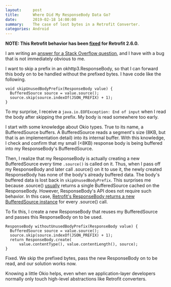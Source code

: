 ```yaml
---
layout:     post
title:      Where Did My ResponseBody Data Go?
date:       2019-02-18 14:00:00
summary:    The case of lost bytes in a Retrofit Converter.
categories: Android
---
```

<b>NOTE: This Retrofit behavior has been [fixed](https://github.com/square/retrofit/pull/3035/) for Retrofit 2.6.0.</b>

I am writing an [answer for a Stack Overflow question](https://stackoverflow.com/a/53640537/1696171), and I have with a bug that is not immediately obvious to me.

I want to skip a prefix in an okhttp3.ResponseBody, so that I can forward this body on to be handled without the prefixed bytes. I have code like the following.
~~~
void skipUnusedBodyPrefix(ResponseBody value) {
  BufferedSource source = value.source();
  source.skip(source.indexOf(JSON_PREFIX) + 1);
}
~~~
To my surprise, I receive a `java.io.EOFException: End of input` when I read the body after skipping the prefix. My body is read somewhere too early.

I start with some knowledge about Okio types. True to its name, a BufferedSource buffers. A BufferedSource reads a segment's size (8KB, but that is an implementation detail) into its internal buffer. With this knowledge, I check and confirm that my small (<8KB) response body is being buffered into my ResponseBody's BufferedSource.

Then, I realize that my ResponseBody is actually creating a new BufferedSource every time `.source()` is called on it. Thus, when I pass off my ResponseBody and later call .source() on it to use it, the newly created ResponseBody has none of the body's already buffered data. The body's buffered data is lost back in `skipUnusedBodyPrefix`. This surprises me because .source() [usually](https://github.com/square/okhttp/blob/cdacead7fa826e00825443ebb4dc71f48dd35f4c/okhttp/src/main/java/okhttp3/internal/http/RealResponseBody.java#L48) returns a single BufferedSource cached on the ResponseBody. However, ResponseBody's API does not require such behavior. In this case, [Retrofit's ResponseBody returns a new BufferedSource instance](https://github.com/square/retrofit/blob/8839c4fc4e859e458296400123a6bb97a0985283/retrofit/src/main/java/retrofit2/OkHttpCall.java#L295) for every .source() call.

To fix this, I create a new ResponseBody that reuses my BufferedSource and passes this ResponseBody on to be used.
~~~
ResponseBody withoutUnusedBodyPrefix(ResponseBody value) {
  BufferedSource source = value.source();
  source.skip(source.indexOf(JSON_PREFIX) + 1);
  return ResponseBody.create(
      value.contentType(), value.contentLength(), source);
}
~~~
Fixed. We skip the prefixed bytes, pass the new ResponseBody on to be read, and our solution works now.

Knowing a little Okio helps, even when we application-layer developers normally only touch high-level abstractions like Retrofit converters.
